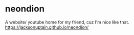 # neondion
A website/ youtube home for my friend, cuz I'm nice like that.
https://jacksonuptain.github.io/neondion/
